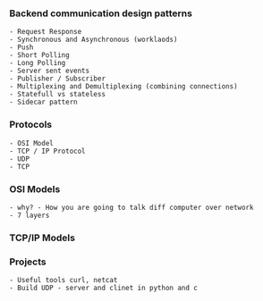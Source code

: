 ### Backend communication design patterns
    - Request Response
    - Synchronous and Asynchronous (worklaods)
    - Push
    - Short Polling
    - Long Polling
    - Server sent events
    - Publisher / Subscriber
    - Multiplexing and Demultiplexing (combining connections)
    - Statefull vs stateless
    - Sidecar pattern
### Protocols
    - OSI Model
    - TCP / IP Protocol
    - UDP
    - TCP

### OSI Models
    - why? - How you are going to talk diff computer over network
    - 7 layers
### TCP/IP Models
### Projects
    - Useful tools curl, netcat
    - Build UDP - server and clinet in python and c
